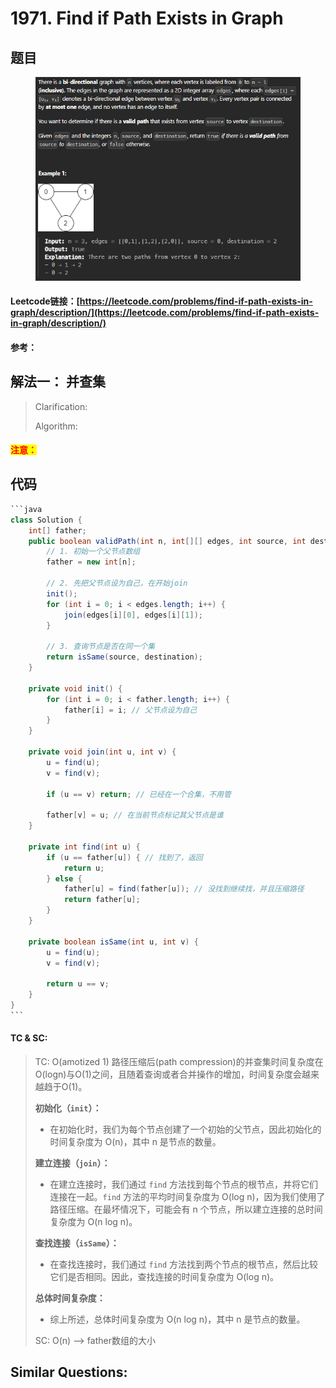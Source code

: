 # 1971. Find if Path Exists in Graph

## 题目

<figure><img src="../../.gitbook/assets/image (1) (1) (1) (1) (1) (1) (1) (1) (1) (1) (1) (1) (1) (1).png" alt=""><figcaption></figcaption></figure>

#### Leetcode链接：[https://leetcode.com/problems/find-if-path-exists-in-graph/description/](https://leetcode.com/problems/find-if-path-exists-in-graph/description/)

#### 参考：

## 解法一： 并查集

> Clarification:&#x20;
>
> Algorithm:&#x20;

#### <mark style="color:red;">注意：</mark>

## 代码

````java
```java
class Solution {
    int[] father;
    public boolean validPath(int n, int[][] edges, int source, int destination) {
        // 1. 初始一个父节点数组
        father = new int[n];

        // 2. 先把父节点设为自己，在开始join
        init(); 
        for (int i = 0; i < edges.length; i++) {
            join(edges[i][0], edges[i][1]);
        }

        // 3. 查询节点是否在同一个集
        return isSame(source, destination);
    }

    private void init() {
        for (int i = 0; i < father.length; i++) {
            father[i] = i; // 父节点设为自己
        }
    }

    private void join(int u, int v) {
        u = find(u);
        v = find(v);

        if (u == v) return; // 已经在一个合集，不用管

        father[v] = u; // 在当前节点标记其父节点是谁
    }

    private int find(int u) {
        if (u == father[u]) { // 找到了，返回
            return u;
        } else {
            father[u] = find(father[u]); // 没找到继续找，并且压缩路径
            return father[u];
        }
    }

    private boolean isSame(int u, int v) {
        u = find(u);
        v = find(v);

        return u == v;
    }
}
```
````

#### TC & SC:&#x20;

> TC: O(amotized 1) 路径压缩后(path compression)的并查集时间复杂度在O(logn)与O(1)之间，且随着查询或者合并操作的增加，时间复杂度会越来越趋于O(1)。
>
> **初始化（`init`）：**
>
> * 在初始化时，我们为每个节点创建了一个初始的父节点，因此初始化的时间复杂度为 O(n)，其中 n 是节点的数量。
>
> **建立连接（`join`）：**
>
> * 在建立连接时，我们通过 `find` 方法找到每个节点的根节点，并将它们连接在一起。`find` 方法的平均时间复杂度为 O(log n)，因为我们使用了路径压缩。在最坏情况下，可能会有 n 个节点，所以建立连接的总时间复杂度为 O(n log n)。
>
> **查找连接（`isSame`）：**
>
> * 在查找连接时，我们通过 `find` 方法找到两个节点的根节点，然后比较它们是否相同。因此，查找连接的时间复杂度为 O(log n)。
>
> **总体时间复杂度：**
>
> * 综上所述，总体时间复杂度为 O(n log n)，其中 n 是节点的数量。
>
> SC: O(n) --> father数组的大小

## **Similar Questions:**&#x20;
